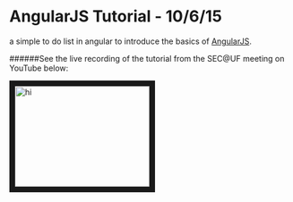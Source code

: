 # AngularJS Tutorial - 10/6/15
a simple to do list in angular to introduce the basics of [AngularJS](https://angularjs.org/).

######See the live recording of the tutorial from the SEC@UF meeting on YouTube below:

<a href="http://www.youtube.com/watch?feature=player_embedded&v=qpDXN4dSXVE
" target="_blank"><img src="http://img.youtube.com/vi/qpDXN4dSXVE/0.jpg" 
alt="hi" width="240" height="180" border="10" /></a>
